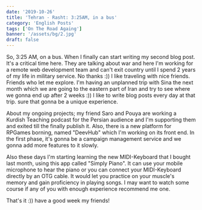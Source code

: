 ```yaml
---
date: '2019-10-26'
title: 'Tehran - Rasht: 3:25AM, in a bus'
category: 'English Posts'
tags: ['On The Road Againg']
banner: '/assets/bg/2.jpg'
draft: false
---
```


So, 3:25 AM, on a bus. When I finally can start writing my second blog post. It's a critical time here. They are talking about war and here I'm working for a remote web development team and can't exit country until I spend 2 years of my life in military service. No thanks :))
I like traveling with nice friends. Friends who let me explore. I'm having an unplanned trip with Sina the next month which we are going to the eastern part of Iran and try to see where we gonna end up after 2 weeks :)) I like to write blog posts every day at that trip. sure that gonna be a unique experience.

About my ongoing projects; my friend Saro and Pouya are working a Kurdish Teaching podcast for the Persian audience and I'm supporting them and exited till the finally publish it. Also, there is a new platform for RPGames borning, named "DeevHub" which I'm working on its front end. In the first phase, it's gonna be a campaign management service and we gonna add more features to it slowly.

Also these days I'm starting learning the new MIDI-Keyboard that I bought last month, using this app called "Simply Piano". It can use your mobile microphone to hear the piano or you can connect your MIDI-Keyboard directly by an OTG cable. It would let you practice on your muscle's memory and gain proficiency in playing songs. I may want to watch some course if any of you with enough experience recommend me one.

That's it :)) have a good week my friends!
